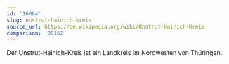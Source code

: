 ```yaml
---
id: '16064'
slug: unstrut-hainich-kreis
source_url: https://de.wikipedia.org/wiki/Unstrut-Hainich-Kreis
comparison: '09162'
---
```


Der Unstrut-Hainich-Kreis ist ein Landkreis im Nordwesten von Thüringen.
